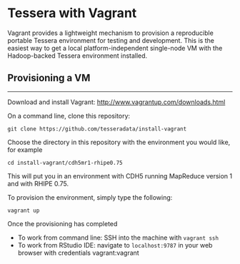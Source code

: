 
# Tessera with Vagrant #

Vagrant provides a lightweight mechanism to provision a reproducible portable Tessera environment for testing and development.  This is the easiest way to get a local platform-independent single-node VM with the Hadoop-backed Tessera environment installed.

## Provisioning a VM ##
*****

Download and install Vagrant: http://www.vagrantup.com/downloads.html

On a command line, clone this repository:

````
git clone https://github.com/tesseradata/install-vagrant
````

Choose the directory in this repository with the environment you would like, for example

````
cd install-vagrant/cdh5mr1-rhipe0.75
````

This will put you in an environment with CDH5 running MapReduce version 1 and with RHIPE 0.75.

To provision the environment, simply type the following:

````
vagrant up
````

Once the provisioning has completed

* To work from command line: SSH into the machine with `vagrant ssh`
* To work from RStudio IDE: navigate to `localhost:9787` in your web browser with credentials vagrant:vagrant

